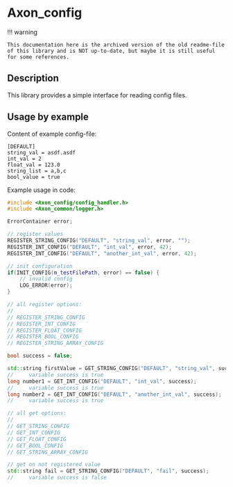 # Axon_config

!!! warning

    This documentation here is the archived version of the old readme-file of this library and is NOT up-to-date, but maybe it is still useful for some references.

## Description

This library provides a simple interface for reading config files.

## Usage by example

Content of example config-file:

```
[DEFAULT]
string_val = asdf.asdf
int_val = 2
float_val = 123.0
string_list = a,b,c
bool_value = true
```

Example usage in code:

```cpp
#include <Axon_config/config_handler.h>
#include <Axon_common/logger.h>

ErrorContainer error;

// register values
REGISTER_STRING_CONFIG("DEFAULT", "string_val", error, "");
REGISTER_INT_CONFIG("DEFAULT", "int_val", error, 42);
REGISTER_INT_CONFIG("DEFAULT", "another_int_val", error, 42);

// init configuration
if(INIT_CONFIG(m_testFilePath, error) == false) {
	// invalid config
	LOG_ERROR(error);
}

// all register options:
//
// REGISTER_STRING_CONFIG
// REGISTER_INT_CONFIG
// REGISTER_FLOAT_CONFIG
// REGISTER_BOOL_CONFIG
// REGISTER_STRING_ARRAY_CONFIG

bool success = false;

std::string firstValue = GET_STRING_CONFIG("DEFAULT", "string_val", success);
//     variable success is true
long number1 = GET_INT_CONFIG("DEFAULT", "int_val", success);
//     variable success is true
long number2 = GET_INT_CONFIG("DEFAULT", "another_int_val", success);
//     variable success is true

// all get options:
//
// GET_STRING_CONFIG
// GET_INT_CONFIG
// GET_FLOAT_CONFIG
// GET_BOOL_CONFIG
// GET_STRING_ARRAY_CONFIG

// get on not registered value
std::string fail = GET_STRING_CONFIG("DEFAULT", "fail", success);
//     variable success is false
```

